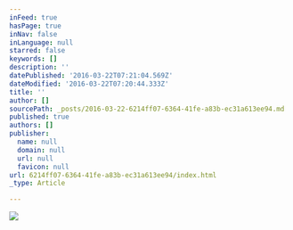 ```yaml
---
inFeed: true
hasPage: true
inNav: false
inLanguage: null
starred: false
keywords: []
description: ''
datePublished: '2016-03-22T07:21:04.569Z'
dateModified: '2016-03-22T07:20:44.333Z'
title: ''
author: []
sourcePath: _posts/2016-03-22-6214ff07-6364-41fe-a83b-ec31a613ee94.md
published: true
authors: []
publisher:
  name: null
  domain: null
  url: null
  favicon: null
url: 6214ff07-6364-41fe-a83b-ec31a613ee94/index.html
_type: Article

---
```

![](https://the-grid-user-content.s3-us-west-2.amazonaws.com/049e4620-e9e4-4ab3-adef-601410208bc2.png)